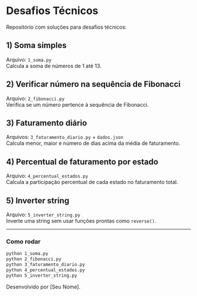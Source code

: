 # Desafios Técnicos

Repositório com soluções para desafios técnicos:

## 1) Soma simples
Arquivo: `1_soma.py`  
Calcula a soma de números de 1 até 13.

## 2) Verificar número na sequência de Fibonacci
Arquivo: `2_fibonacci.py`  
Verifica se um número pertence à sequência de Fibonacci.

## 3) Faturamento diário
Arquivos: `3_faturamento_diario.py` + `dados.json`  
Calcula menor, maior e número de dias acima da média de faturamento.

## 4) Percentual de faturamento por estado
Arquivo: `4_percentual_estados.py`  
Calcula a participação percentual de cada estado no faturamento total.

## 5) Inverter string
Arquivo: `5_inverter_string.py`  
Inverte uma string sem usar funções prontas como `reverse()`.

---

### Como rodar

```bash
python 1_soma.py
python 2_fibonacci.py
python 3_faturamento_diario.py
python 4_percentual_estados.py
python 5_inverter_string.py
```

Desenvolvido por [Seu Nome].
